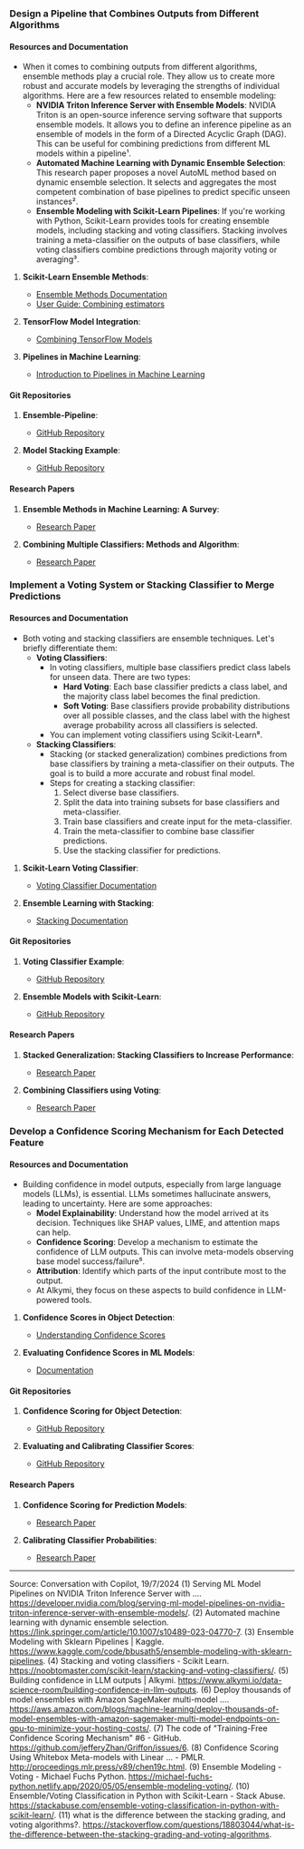 
### Design a Pipeline that Combines Outputs from Different Algorithms

#### Resources and Documentation
- When it comes to combining outputs from different algorithms, ensemble methods play a crucial role. They allow us to create more robust and accurate models by leveraging the strengths of individual algorithms. Here are a few resources related to ensemble modeling:
     - **NVIDIA Triton Inference Server with Ensemble Models**: NVIDIA Triton is an open-source inference serving software that supports ensemble models. It allows you to define an inference pipeline as an ensemble of models in the form of a Directed Acyclic Graph (DAG). This can be useful for combining predictions from different ML models within a pipeline¹.
     - **Automated Machine Learning with Dynamic Ensemble Selection**: This research paper proposes a novel AutoML method based on dynamic ensemble selection. It selects and aggregates the most competent combination of base pipelines to predict specific unseen instances².
     - **Ensemble Modeling with Scikit-Learn Pipelines**: If you're working with Python, Scikit-Learn provides tools for creating ensemble models, including stacking and voting classifiers. Stacking involves training a meta-classifier on the outputs of base classifiers, while voting classifiers combine predictions through majority voting or averaging³.
1. **Scikit-Learn Ensemble Methods**:
   - [Ensemble Methods Documentation](https://scikit-learn.org/stable/modules/ensemble.html)
   - [User Guide: Combining estimators](https://scikit-learn.org/stable/modules/ensemble.html#voting-classifier)

2. **TensorFlow Model Integration**:
   - [Combining TensorFlow Models](https://www.tensorflow.org/tutorials/keras/save_and_serialize#save_the_entire_model)

3. **Pipelines in Machine Learning**:
   - [Introduction to Pipelines in Machine Learning](https://machinelearningmastery.com/a-gentle-introduction-to-machine-learning-pipelines/)

#### Git Repositories
1. **Ensemble-Pipeline**:
   - [GitHub Repository](https://github.com/Azure/MachineLearningNotebooks/tree/master/how-to-use-azureml/ml-frameworks/scikit-learn/ensemble)
   
2. **Model Stacking Example**:
   - [GitHub Repository](https://github.com/esakik/Stacked_Generalization)

#### Research Papers
1. **Ensemble Methods in Machine Learning: A Survey**:
   - [Research Paper](https://arxiv.org/abs/1811.04513)

2. **Combining Multiple Classifiers: Methods and Algorithm**:
   - [Research Paper](https://link.springer.com/article/10.1007/s100440050016)

### Implement a Voting System or Stacking Classifier to Merge Predictions

#### Resources and Documentation
- Both voting and stacking classifiers are ensemble techniques. Let's briefly differentiate them:
     - **Voting Classifiers**:
       - In voting classifiers, multiple base classifiers predict class labels for unseen data. There are two types:
         - **Hard Voting**: Each base classifier predicts a class label, and the majority class label becomes the final prediction.
         - **Soft Voting**: Base classifiers provide probability distributions over all possible classes, and the class label with the highest average probability across all classifiers is selected.
       - You can implement voting classifiers using Scikit-Learn⁸.
     - **Stacking Classifiers**:
       - Stacking (or stacked generalization) combines predictions from base classifiers by training a meta-classifier on their outputs. The goal is to build a more accurate and robust final model.
       - Steps for creating a stacking classifier:
         1. Select diverse base classifiers.
         2. Split the data into training subsets for base classifiers and meta-classifier.
         3. Train base classifiers and create input for the meta-classifier.
         4. Train the meta-classifier to combine base classifier predictions.
         5. Use the stacking classifier for predictions.
1. **Scikit-Learn Voting Classifier**:
   - [Voting Classifier Documentation](https://scikit-learn.org/stable/modules/generated/sklearn.ensemble.VotingClassifier.html)

2. **Ensemble Learning with Stacking**:
   - [Stacking Documentation](https://scikit-learn.org/stable/modules/ensemble.html#stacking)

#### Git Repositories
1. **Voting Classifier Example**:
   - [GitHub Repository](https://github.com/WillKoehrsen/Data-Analysis/blob/master/machine-learning/ensemble-learning/stacking_ensemble_learning.py)
   
2. **Ensemble Models with Scikit-Learn**:
   - [GitHub Repository](https://github.com/krishnaik06/Ensemble-Techniques)

#### Research Papers
1. **Stacked Generalization: Stacking Classifiers to Increase Performance**:
   - [Research Paper](https://arxiv.org/abs/2003.06540)

2. **Combining Classifiers using Voting**:
   - [Research Paper](https://link.springer.com/article/10.1007/s00500-017-2743-0)

### Develop a Confidence Scoring Mechanism for Each Detected Feature

#### Resources and Documentation
- Building confidence in model outputs, especially from large language models (LLMs), is essential. LLMs sometimes hallucinate answers, leading to uncertainty. Here are some approaches:
     - **Model Explainability**: Understand how the model arrived at its decision. Techniques like SHAP values, LIME, and attention maps can help.
     - **Confidence Scoring**: Develop a mechanism to estimate the confidence of LLM outputs. This can involve meta-models observing base model success/failure⁵.
     - **Attribution**: Identify which parts of the input contribute most to the output.
   - At Alkymi, they focus on these aspects to build confidence in LLM-powered tools.
1. **Confidence Scores in Object Detection**:
   - [Understanding Confidence Scores](https://docs.opencv.org/master/d5/d07/tutorial_js_detection.html)

2. **Evaluating Confidence Scores in ML Models**:
   - [Documentation](https://scikit-learn.org/stable/auto_examples/calibration/plot_calibration_curve.html)

#### Git Repositories
1. **Confidence Scoring for Object Detection**:
   - [GitHub Repository](https://github.com/tensorflow/models/tree/master/research/object_detection)
   
2. **Evaluating and Calibrating Classifier Scores**:
   - [GitHub Repository](https://github.com/scikit-learn-contrib/calibration)

#### Research Papers
1. **Confidence Scoring for Prediction Models**:
   - [Research Paper](https://arxiv.org/abs/1905.12855)

2. **Calibrating Classifier Probabilities**:
   - [Research Paper](https://www.cs.cornell.edu/~alexn/papers/calibration.icml05.crc.rev2.pdf)


---

Source: Conversation with Copilot, 19/7/2024
(1) Serving ML Model Pipelines on NVIDIA Triton Inference Server with .... https://developer.nvidia.com/blog/serving-ml-model-pipelines-on-nvidia-triton-inference-server-with-ensemble-models/.
(2) Automated machine learning with dynamic ensemble selection. https://link.springer.com/article/10.1007/s10489-023-04770-7.
(3) Ensemble Modeling with Sklearn Pipelines | Kaggle. https://www.kaggle.com/code/bbusath5/ensemble-modeling-with-sklearn-pipelines.
(4) Stacking and voting classifiers - Scikit Learn. https://noobtomaster.com/scikit-learn/stacking-and-voting-classifiers/.
(5) Building confidence in LLM outputs | Alkymi. https://www.alkymi.io/data-science-room/building-confidence-in-llm-outputs.
(6) Deploy thousands of model ensembles with Amazon SageMaker multi-model .... https://aws.amazon.com/blogs/machine-learning/deploy-thousands-of-model-ensembles-with-amazon-sagemaker-multi-model-endpoints-on-gpu-to-minimize-your-hosting-costs/.
(7) The code of "Training-Free Confidence Scoring Mechanism" #6 - GitHub. https://github.com/jefferyZhan/Griffon/issues/6.
(8) Confidence Scoring Using Whitebox Meta-models with Linear ... - PMLR. http://proceedings.mlr.press/v89/chen19c.html.
(9) Ensemble Modeling - Voting - Michael Fuchs Python. https://michael-fuchs-python.netlify.app/2020/05/05/ensemble-modeling-voting/.
(10) Ensemble/Voting Classification in Python with Scikit-Learn - Stack Abuse. https://stackabuse.com/ensemble-voting-classification-in-python-with-scikit-learn/.
(11) what is the difference between the stacking grading, and voting algorithms?. https://stackoverflow.com/questions/18803044/what-is-the-difference-between-the-stacking-grading-and-voting-algorithms.